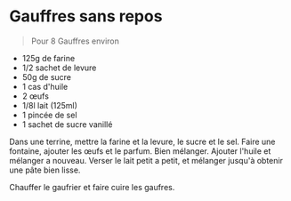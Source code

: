 # Gauffres sans repos

> Pour 8 Gauffres environ

- 125g de farine 
- 1/2 sachet de levure 
- 50g de sucre 
- 1 cas d'huile 
- 2 œufs 
- 1/8l lait (125ml) 
- 1 pincée de sel 
- 1 sachet de sucre vanillé 

Dans une terrine, mettre la farine et la levure, le sucre et le sel. 
Faire une fontaine, ajouter les œufs et le parfum. Bien mélanger. 
Ajouter l'huile et mélanger a nouveau. 
Verser le lait petit a petit, et mélanger jusqu'à obtenir une pâte bien lisse. 

Chauffer le gaufrier et faire cuire les gaufres.